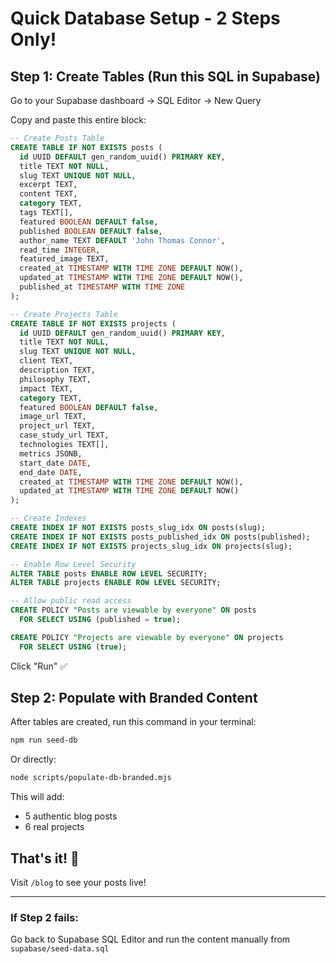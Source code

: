 # Quick Database Setup - 2 Steps Only!

## Step 1: Create Tables (Run this SQL in Supabase)

Go to your Supabase dashboard → SQL Editor → New Query

Copy and paste this entire block:

```sql
-- Create Posts Table
CREATE TABLE IF NOT EXISTS posts (
  id UUID DEFAULT gen_random_uuid() PRIMARY KEY,
  title TEXT NOT NULL,
  slug TEXT UNIQUE NOT NULL,
  excerpt TEXT,
  content TEXT,
  category TEXT,
  tags TEXT[],
  featured BOOLEAN DEFAULT false,
  published BOOLEAN DEFAULT false,
  author_name TEXT DEFAULT 'John Thomas Connor',
  read_time INTEGER,
  featured_image TEXT,
  created_at TIMESTAMP WITH TIME ZONE DEFAULT NOW(),
  updated_at TIMESTAMP WITH TIME ZONE DEFAULT NOW(),
  published_at TIMESTAMP WITH TIME ZONE
);

-- Create Projects Table
CREATE TABLE IF NOT EXISTS projects (
  id UUID DEFAULT gen_random_uuid() PRIMARY KEY,
  title TEXT NOT NULL,
  slug TEXT UNIQUE NOT NULL,
  client TEXT,
  description TEXT,
  philosophy TEXT,
  impact TEXT,
  category TEXT,
  featured BOOLEAN DEFAULT false,
  image_url TEXT,
  project_url TEXT,
  case_study_url TEXT,
  technologies TEXT[],
  metrics JSONB,
  start_date DATE,
  end_date DATE,
  created_at TIMESTAMP WITH TIME ZONE DEFAULT NOW(),
  updated_at TIMESTAMP WITH TIME ZONE DEFAULT NOW()
);

-- Create Indexes
CREATE INDEX IF NOT EXISTS posts_slug_idx ON posts(slug);
CREATE INDEX IF NOT EXISTS posts_published_idx ON posts(published);
CREATE INDEX IF NOT EXISTS projects_slug_idx ON projects(slug);

-- Enable Row Level Security
ALTER TABLE posts ENABLE ROW LEVEL SECURITY;
ALTER TABLE projects ENABLE ROW LEVEL SECURITY;

-- Allow public read access
CREATE POLICY "Posts are viewable by everyone" ON posts
  FOR SELECT USING (published = true);

CREATE POLICY "Projects are viewable by everyone" ON projects
  FOR SELECT USING (true);
```

Click "Run" ✅

## Step 2: Populate with Branded Content

After tables are created, run this command in your terminal:

```bash
npm run seed-db
```

Or directly:
```bash
node scripts/populate-db-branded.mjs
```

This will add:
- 5 authentic blog posts
- 6 real projects

## That's it! 🎉

Visit `/blog` to see your posts live!

---

### If Step 2 fails:

Go back to Supabase SQL Editor and run the content manually from `supabase/seed-data.sql`